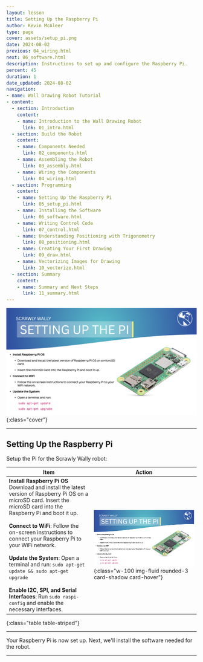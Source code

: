 ```yaml
---
layout: lesson
title: Setting Up the Raspberry Pi
author: Kevin McAleer
type: page
cover: assets/setup_pi.png
date: 2024-08-02
previous: 04_wiring.html
next: 06_software.html
description: Instructions to set up and configure the Raspberry Pi.
percent: 45
duration: 1
date_updated: 2024-08-02
navigation:
- name: Wall Drawing Robot Tutorial
- content:
  - section: Introduction
    content:
    - name: Introduction to the Wall Drawing Robot
      link: 01_intro.html
  - section: Build the Robot
    content:
    - name: Components Needed
      link: 02_components.html
    - name: Assembling the Robot
      link: 03_assembly.html
    - name: Wiring the Components
      link: 04_wiring.html
  - section: Programming
    content:
    - name: Setting Up the Raspberry Pi
      link: 05_setup_pi.html
    - name: Installing the Software
      link: 06_software.html
    - name: Writing Control Code
      link: 07_control.html
    - name: Understanding Positioning with Trigonometry
      link: 08_positioning.html
    - name: Creating Your First Drawing
      link: 09_draw.html
    - name: Vectorizing Images for Drawing
      link: 10_vectorize.html
  - section: Summary
    content:
    - name: Summary and Next Steps
      link: 11_summary.html
---
```



![Setup Pi](assets/pi_setup01.png){:class="cover"}

---

## Setting Up the Raspberry Pi

Setup the Pi for the Scrawly Wally robot:

Item | Action
--- | ---
**Install Raspberry Pi OS** Download and install the latest version of Raspberry Pi OS on a microSD card. Insert the microSD card into the Raspberry Pi and boot it up. <br /><br />**Connect to WiFi**: Follow the on-screen instructions to connect your Raspberry Pi to your WiFi network. <br /><br />**Update the System**: Open a terminal and run: `sudo apt-get update && sudo apt-get upgrade`<br /><br />**Enable I2C, SPI, and Serial Interfaces**: Run `sudo raspi-config` and enable the necessary interfaces. | ![Setup Pi](assets/pi_setup01.png){:class="w-100 img-fluid rounded-3 card-shadow card-hover"}
{:class="table table-striped"}

---

Your Raspberry Pi is now set up. Next, we'll install the software needed for the robot.

---
